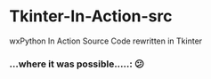 # Tkinter-In-Action-src
wxPython In Action Source Code rewritten in Tkinter

### ...where it was possible.....: :confused:
